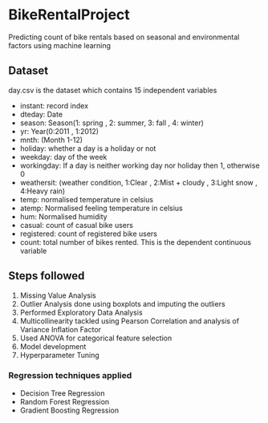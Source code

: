 # BikeRentalProject
Predicting count of bike rentals based on seasonal and environmental factors using machine learning

## Dataset
day.csv is the dataset which contains 15 independent variables

* instant: record index
* dteday: Date
* season: Season(1: spring , 2: summer, 3: fall , 4: winter)
* yr: Year(0:2011 , 1:2012)
* mnth: (Month 1-12)
* holiday: whether a day is a holiday or not
* weekday: day of the week
* workingday: If a day is neither working day nor holiday then 1, otherwise 0
* weathersit: (weather condition, 1:Clear , 2:Mist + cloudy , 3:Light snow , 4:Heavy rain)
* temp: normalised temperature in celsius
* atemp: Normalised feeling temperature in celsius
* hum: Normalised humidity
* casual: count of casual bike users
* registered: count of registered bike users
* count: total number of bikes rented. This is the dependent continuous variable

## Steps followed
1. Missing Value Analysis
2. Outlier Analysis done using boxplots and imputing the outliers
3. Performed Exploratory Data Analysis 
3. Multicollinearity tackled using Pearson Correlation and analysis of Variance Inflation Factor
4. Used ANOVA for categorical feature selection
5. Model development
6. Hyperparameter Tuning
### Regression techniques applied
* Decision Tree Regression
* Random Forest Regression
* Gradient Boosting Regression



